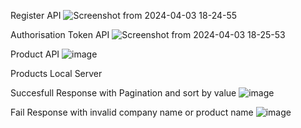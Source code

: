 Register API
![Screenshot from 2024-04-03 18-24-55](https://github.com/divyanshu1810/RA2111003010693/assets/91051053/d8ae57a6-b61b-4f18-a873-66eaa8dfb8ec)

Authorisation Token API
![Screenshot from 2024-04-03 18-25-53](https://github.com/divyanshu1810/RA2111003010693/assets/91051053/b8e33757-d2ce-45cd-b493-80f02ea83f54)

Product API
![image](https://github.com/divyanshu1810/RA2111003010693/assets/91051053/ef8b6e6b-a56c-467f-9fed-73866f35e382)

Products Local Server

Succesfull Response with Pagination and sort by value
![image](https://github.com/divyanshu1810/RA2111003010693/assets/91051053/7a6bd93b-4763-4a9b-a384-838d244d170c)

Fail Response with invalid company name or product name
![image](https://github.com/divyanshu1810/RA2111003010693/assets/91051053/e10572cb-6945-41fc-a8e5-cb51504a05a0)



